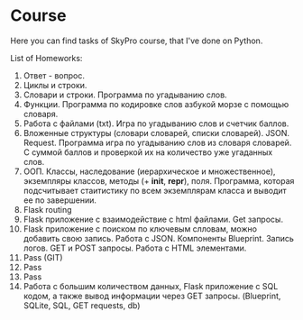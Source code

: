 # Course
Here you can find tasks of SkyPro course, that I've done on Python. 

List of Homeworks:
1. Ответ - вопрос. 
2. Циклы и строки. 
3. Словари и строки. Программа по угадыванию слов. 
4. Функции. Программа по кодировке слов азбукой морзе с помощью словаря.
5. Работа с файлами (txt). Игра по угадыванию слов и счетчик баллов. 
6. Вложенные структуры (словари словарей, списки словарей). JSON. Request. Программа игра по угадыванию слов из словаря словарей. С суммой баллов и проверкой их на количество уже угаданных слов.       
7. ООП. Классы, наследование (иерархическое и множественное), экземпляры классов, методы (+ __init__, __repr__), поля. Программа, которая подсчитывает стаитистику по всем экземплярам класса и выводит ее по завершении.
8. Flask routing
9. Flask приложение с взаимодействие с html файлами. Get запросы. 
10. Flask приложение с поиском по ключевым слловам, можно добавить свою запись. Работа с JSON. Компоненты Blueprint. Запись логов. GET и POST запросы. Работа с HTML элементами.
11. Pass (GIT)
12. Pass 
13. Pass
14. Работа с большим количеством данных, Flask приложение c SQL кодом, а также вывод информации через GET запросы. (Blueprint, SQLite, SQL, GET requests, db)